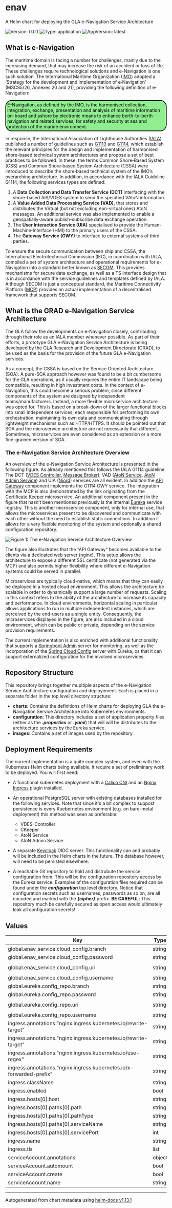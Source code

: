 # enav

A Helm chart for deploying the GLA e-Navigation Service Architecture

![Version: 0.0.1](https://img.shields.io/badge/Version-0.0.1-informational?style=flat-square) ![Type: application](https://img.shields.io/badge/Type-application-informational?style=flat-square) ![AppVersion: latest](https://img.shields.io/badge/AppVersion-latest-informational?style=flat-square)

## What is e-Navigation

The maritime domain is facing a number for challenges, mainly due to the
increasing demand, that may increase the risk of an accident or loss of life.
These challenges require technological solutions and e-Navigation is one such
solution. The International Maritime Organization ([IMO](https://www.imo.org/))
adopted a ‘Strategy for the development and implementation of e‐Navigation’
(MSC85/26, Annexes 20 and 21), providing the following definition of
e‐Navigation:

<div style="padding: 4px;
    background:lightgreen;
    border:2px;
    border-style:solid;
    border-radius:20px;
    color:black">
E-Navigation, as defined by the IMO, is the harmonised collection, integration,
exchange, presentation and analysis of maritime information on-board and ashore
by electronic means to enhance berth-to-berth navigation and related services,
for safety and security at sea and protection of the marine environment.
</div>

In response, the International Association of Lighthouse Authorities
([IALA](https://www.iala-aism.org/)) published a number of guidelines such as
[G1113](https://www.iala-aism.org/product/g1113/) and
[G1114](https://www.iala-aism.org/product/g1114/), which establish the relevant
principles for the design and implementation of harmonised shore-based technical
system architectures and propose a set of best practices to be followed. In
these, the terms Common Shore‐Based System (CSS) and Common Shore‐based System
Architecture (CSSA) were introduced to describe the shore‐based technical system
of the IMO’s overarching architecture. In addition, in accordance with the IALA
Guideline G1114, the following services types are defined:

1. A **Data Collection and Data Transfer Service (DCT)** interfacing with the
shore-based AIS/VDES system to send the specified VAtoN information.
2. A **Value Added Data Processing Service (VAD)**, that stores and distributes
the Virtual (but not excluding non-virtual ones) AtoN messages. An additional
service was also implemented to enable a geospatially-aware publish-subscribe
data exchange operation.
3. The **User Interaction Service (UIA)** specialised to provide the
Human‐Machine‐Interface (HMI) to the primary users of the CSSA.
4. The **Gateway Service (GWY)** to interface to external systems of third
parties.

To ensure the secure communication between ship and CSSA, the International
Electrotechnical Commission (IEC), in coordination with IALA, compiled a set of
system architecture and operational requirements for e-Navigation into a
standard better known as [SECOM](https://webstore.iec.ch/publication/64543).
This provides mechanisms for secure data exchange, as well as a TS interface
design that is in accordance with the service guidelines and templates defined
by IALA. Although SECOM is just a conceptual standard, the Maritime Connectivity
Platform ([MCP](https://maritimeconnectivity.net/)) provides an actual
implementation of a decentralised framework that supports SECOM.

## What is the GRAD e-Navigation Service Architecture

The GLA follow the developments on e-Navigation closely, contributing through
their role as an IALA member whenever possible. As part of their efforts, a
prototype GLA e-Navigation Service Architecture is being developed by the GLA
Research and Development Directorate (GRAD), to be used as the basis for the
provision of the future GLA e-Navigation services.

As a concept, the CSSA is based on the Service Oriented Architecture (SOA). A
pure-SOA approach however was found to be a bit cumbersome for the GLA
operations, as it usually requires the entire IT landscape being compatible,
resulting in high investment costs. In the context of e-Navigation, this could
become a serious problem, since different components of the system are designed
by independent teams/manufacturers. Instead, a more flexible microservice
architecture was opted for. This is based on a break-down of the larger
functional blocks into small independent services, each responsible for
performing its own orchestration, maintaining its own data and communicating
through lightweight mechanisms such as HTTP/HTTPS. It should be pointed out that
SOA and the microservice architecture are not necessarily that different.
Sometimes, microservices are even considered as an extension or a more
fine-grained version of SOA.

### The e-Navigation Service Architecture Overview

An overview of the e-Navigation Service Architecture is presented in the
following figure. As already mentioned this follows the IALA G1114 guideline.
The DCT ([VDES Controller](https://github.com/gla-rad/eNav-VDESController),
[Message Broker](https://github.com/gla-rad/eNav-MessageBroker)),
VAD ([AtoN Service](https://github.com/gla-rad/eNav-AtonService),
[AtoN Admin Service](https://github.com/gla-rad/eNav-AtonAdminService)) and UIA
([Niord](https://github.com/gla-rad/niord-uk))
services are all evident. In addition the
[API Gateway](https://github.com/gla-rad/eNav-APIGateway) component implements
the G1114 GWY service. The integration with the MCP is also demonstrated by the
link originating from the
[Certificate Keeper](https://github.com/gla-rad/eNav-CKeeper) microservice.
An additional component present in the figure that hasn’t been mentioned
previously is the internal [Eureka](https://github.com/gla-rad/eNav-Eureka)
service registry. This is another microservice component, only for internal use,
that allows the microservices present to be discovered and communicate with each
other without the need to establish static connections. In addition it allows
for a very flexible monitoring of the system and optionally a shared
configuration repository.

![Figure 1: The e-Navigation Service Architecture Overview](../../images/enavServiceArchitecture.png)

The figure also illustrates that the “API Gateway” becomes available to the
clients via a dedicated web server (nginx). This setup allows the architecture
to expose a different SSL certificate (not generated via the MCP) and also
permits higher flexibility where different e-Navigation systems could be served
in parallel.

Microservices are typically cloud-native, which means that they can easily be
deployed in a hosted cloud environment. This allows the architecture be scalable
in order to dynamically support a large number of requests. Scaling in this
context refers to the ability of the architecture to increase its capacity and
performance. In cloud environments, horizontal scaling in particular allows
applications to run in multiple independent instances, which are perceived by
the end-users as a single entity. Consequently, the microservices displayed in
the figure, are also included in a cloud environment, which can be public or
private, depending on the service provision requirements.

The current implementation is also enriched with additional functionality that
supports a
[Springboot Admin](http://docs.spring-boot-admin.com/current/index.html)
server for monitoring, as well as the incorporation of the
[Spring Cloud Config](https://spring.io/projects/spring-cloud-config) server
with Eureka, os that it can support externalized configuration for the involved
microservices.

## Repository Structure

This repository brings together mupltiple aspects of the e-Navigation Service
Architecture configuration and deployement. Each is placed in a separate folder
in the top level directory structure:

* **charts**: Contains the definitions of Helm charts for deploying GLA the
e-Navigation Service Architecture into Kubernetes environments.
* **configuration**: This directory includes a set of application property files
(either as the ***.properties*** or ***.yaml***) that will will be distributes
to the architecture services by the Eureka service.
* **images**: Contains a set of images used by the repository.

## Deployment Requirements

The current implementation is a quite complex system, and even with the
Kubernetes Helm charts being available, it require a set of preliminary work
to be deployed. You will first need:

* A functional kubernetes deployment with a
[Calico CNI](https://docs.tigera.io/calico/latest/getting-started/kubernetes/hardway/install-cni-plugin)
and an
[Nginx Ingress](https://kubernetes.github.io/ingress-nginx/kubectl-plugin/)
plugin installed.

* An operational PostgreSQL server with existing databases installed for the
following services. Note that since it's a bit complex to suppost persistence
is every Kuebernetes environment (e.g. on bare-metal deployment) this method
was seen as preferable:

    * VDES-Controller
    * CKeeper
    * AtoN Service
    * AtoN Admin Service

* A separate [Keycloak](https://www.keycloak.org/) OIDC server. This
functionality can and probably will be included in the Helm charts in the
future. The database however, will need to be persisted elsewhere.

* A reachable Git repository to hold and distrubute the service configuration
from. This will be the configuration repository access by the Eureka service.
Examples of the configuration files required can be found under the
***configuration*** top level directory. Notice that configuration secrets such
as usernames, passwords as so on, are all encoded and marked with the
***{cipher}*** prefix. **BE CAREFUL**: This repository much be carefully secured
as open access would ultimately leak all configuration secrets!

## Values

| Key | Type | Default | Description |
|-----|------|---------|-------------|
| global.enav_service.cloud_config.branch | string | `"master"` |  |
| global.enav_service.cloud_config.password | string | `"enav_config_password"` |  |
| global.enav_service.cloud_config.uri | string | `"http://enav-eureka.enav.svc.k8s:8761/config/"` |  |
| global.enav_service.cloud_config.username | string | `"enav_config_user"` |  |
| global.eureka.config_repo.branch | string | `"master"` |  |
| global.eureka.config_repo.password | string | `"git_password"` |  |
| global.eureka.config_repo.uri | string | `"https://git.com/gla-rad/eNav-Config.git"` |  |
| global.eureka.config_repo.username | string | `"git_user"` |  |
| ingress.annotations."nginx.ingress.kubernetes.io/rewrite-target" | string | `"/$1$2"` |  |
| ingress.annotations."nginx.ingress.kubernetes.io/rewrite-target" | string | `"/$1"` |  |
| ingress.annotations."nginx.ingress.kubernetes.io/use-regex" | string | `"true"` |  |
| ingress.annotations."nginx.ingress.kubernetes.io/x-forwarded-prefix" | string | `"/enav"` |  |
| ingress.className | string | `"nginx"` |  |
| ingress.enabled | bool | `true` |  |
| ingress.hosts[0].host | string | `"enav.authority.org"` |  |
| ingress.hosts[0].paths[0].path | string | `"/enav/(.*)"` |  |
| ingress.hosts[0].paths[0].pathType | string | `"ImplementationSpecific"` |  |
| ingress.hosts[0].paths[0].serviceName | string | `"enav-api-gateway"` |  |
| ingress.hosts[0].paths[0].servicePort | int | `8760` |  |
| ingress.name | string | `"enav-ingress"` |  |
| ingress.tls | list | `[]` |  |
| serviceAccount.annotations | object | `{}` |  |
| serviceAccount.automount | bool | `true` |  |
| serviceAccount.create | bool | `true` |  |
| serviceAccount.name | string | `""` |  |

----------------------------------------------
Autogenerated from chart metadata using [helm-docs v1.13.1](https://github.com/norwoodj/helm-docs/releases/v1.13.1)
